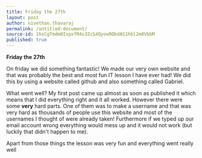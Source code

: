 ```yaml
---
title: Friday the 27th 
layout: post
author: nivethan.thavaraj
permalink: /untitled-document/
source-id: 1hsCgTmdm0IxpxfR4s3ZcS4Qyow9QbdAS1hbl2m8VbbM
published: true
---
```

**Friday the 27th**

On friday we did something fantastic! We made our very own website and that was probably the best and most fun IT lesson I have ever had! We did this by using a website called github and also something called Gabriel. 

What went well? My first post came up almost as soon as published it which means that I did everything right and it all worked. However there were some **very** hard parts. One of them was to make a username and that was very hard as thousands of people use this website and most of the usernames I thought of were already taken! Furthermore if we typed up our email account wrong everything would mess up and it would not work (but luckily that didn't happen to me).

 

Apart from those things the lesson was very fun and everything went really well  

